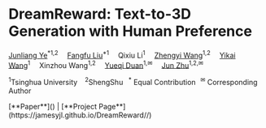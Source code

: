 # DreamReward: Text-to-3D Generation with Human Preference
<p align="left">
    <a href="https://jamesyjl.github.io/">Junliang Ye</a><sup>*</sup></a><sup>1,</sup></a><sup>2</sup>&emsp;
    <a href="https://liuff19.github.io/">Fangfu Liu</a><sup>*1</sup>&emsp;
    Qixiu Li</a><sup>1</sup>&emsp;
    <a href="https://thuwzy.github.io/">Zhengyi Wang</a><sup>1,2</sup>&emsp;
    <a href="https://yikaiw.github.io/">Yikai Wang</a><sup>1</sup>&emsp;
    Xinzhou Wang</a><sup>1,2</sup>&emsp;
    <a href="https://duanyueqi.github.io/">Yueqi Duan</a><sup>1,&#x2709</sup>&emsp;
    <a href="https://ml.cs.tsinghua.edu.cn/~jun/index.shtml">Jun Zhu</a><sup>1,2,&#x2709</sup>&emsp;
</p>
<p align="left"><sup>1</sup>Tsinghua University &ensp; <sup>2</sup>ShengShu&ensp; <sup>*</sup> Equal Contribution<sup>&ensp; &#x2709</sup>  Corresponding Author</p>
[**Paper**]() | [**Project Page**](https://jamesyjl.github.io/DreamReward//)



